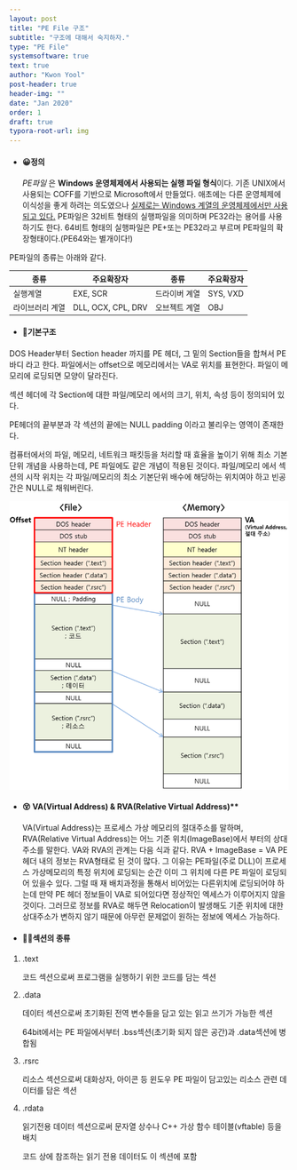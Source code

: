 ```yaml
---
layout: post
title: "PE File 구조"
subtitle: "구조에 대해서 숙지하자."
type: "PE File"
systemsoftware: true
text: true
author: "Kwon Yool"
post-header: true
header-img: ""
date: "Jan 2020"
order: 1
draft: true
typora-root-url: img
---
```


- #### **😀정의**

  *PE파일* 은 **Windows 운영체제에서 사용되는 실행 파일 형식**이다. 기존 UNIX에서 사용되는 COFF를 기반으로 Microsoft에서 만들었다.
  애초에는 다른 운영체제에 이식성을 좋게 하려는 의도였으나 <u>실제로는 Windows 계열의 운영체제에서만 사용되고 있다.</u>
  PE파일은 32비트 형태의 실행파일을 의미하며 PE32라는 용어를 사용하기도 한다. 64비트 형태의 실행파일은 PE+또는 PE32라고 부르며 PE파일의 확장형태이다.(PE64와는 별개이다!)

  



PE파일의 종류는 아래와 같다.




| 종류            | 주요확장자         | 종류          | 주요확장자 |
| --------------- | ------------------ | ------------- | ---------- |
| 실행계열        | EXE, SCR           | 드라이버 계열 | SYS, VXD   |
| 라이브러리 계열 | DLL, OCX, CPL, DRV | 오브젝트 계열 | OBJ        |



- #### **🙂기본구조**
  
DOS Header부터 Section header 까지를 PE 헤더, 그 밑의 Section들을 합쳐서 PE 바디 라고 한다. 파일에서는 offset으로 메모리에서는 VA로 위치를 표현한다. 파일이 메모리에 로딩되면 모양이 달라진다. 
  
섹션 헤더에 각 Section에 대한 파일/메모리 에서의 크기, 위치, 속성 등이 정의되어 있다.
  
PE헤더의 끝부분과 각 섹션의 끝에는 NULL padding 이라고 불리우는 영역이 존재한다.
  
  컴퓨터에서의 파일, 메모리, 네트워크 패킷등을 처리할 때 효율을 높이기 위해 최소 기본단위 개념을 사용하는데, PE 파일에도 같은 개념이 적용된 것이다. 파일/메모리 에서 섹션의 시작 위치는 각 파일/메모리의 최소 기본단위 배수에 해당하는 위치여야 하고 빈공간은 NULL로 채워버린다.

![PE구조](img\PE구조.png)





- #### 😵 VA(Virtual Address)  &  RVA(Relative Virtual Address)**
  
  VA(Virtual Address)는 프로세스 가상 메모리의 절대주소를 말하며, RVA(Relative Virtual Address)는 어느 기준 위치(ImageBase)에서 부터의 상대주소를 말한다. VA와 RVA의 관계는 다음 식과 같다.
  RVA + ImageBase = VA
  PE헤더 내의 정보는 RVA형태로 된 것이 많다. 그 이유는 PE파일(주로 DLL)이 프로세스 가상메모리의 특정 위치에 로딩되는 순간 이미 그 위치에 다른 PE 파일이 로딩되어 있을수 있다. 그럴 때 재 배치과정을 통해서 비어있는 다른위치에 로딩되어야 하는데 만약 PE 헤더 정보들이 VA로 되어있다면 정상적인 엑세스가 이루어지지 않을 것이다. 그러므로 정보를 RVA로 해두면 Relocation이 발생해도 기준 위치에 대한 상대주소가 변하지 않기 때문에 아무런 문제없이 원하는 정보에 엑세스 가능하다.
  
  



- #### **👨‍💻섹션의 종류**

1. .text
   
   코드 섹션으로써 프로그램을 실행하기 위한 코드를 담는 섹션
   
2. .data

   데이터 섹션으로써 초기화된 전역 변수들을 담고 있는 읽고 쓰기가 가능한 섹션

   64bit에서는 PE 파일에서부터 .bss섹션(초기화 되지 않은 공간)과 .data섹션에 병합됨

3. .rsrc

   리소스 섹션으로써 대화상자, 아이콘 등 윈도우 PE 파일이 담고있는 리소스 관련 데이터를 담은 섹션

4. .rdata

   읽기전용 데이터 섹션으로써 문자열 상수나 C++ 가상 함수 테이블(vftable) 등을 배치

   코드 상에 참조하는 읽기 전용 데이터도 이 섹션에 포함